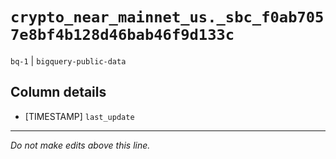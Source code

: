 # `crypto_near_mainnet_us._sbc_f0ab7057e8bf4b128d46bab46f9d133c`
`bq-1` | `bigquery-public-data`

## Column details
* [TIMESTAMP] `last_update`

-------------------------------------------------------------------------------
*Do not make edits above this line.*

